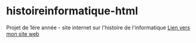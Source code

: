 # histoireinformatique-html
Projet de 1ère année - site internet  sur l'histoire de l'informatique
[Lien vers mon site web](https://jessicajanssen.github.io/histoireinformatique-html/)
